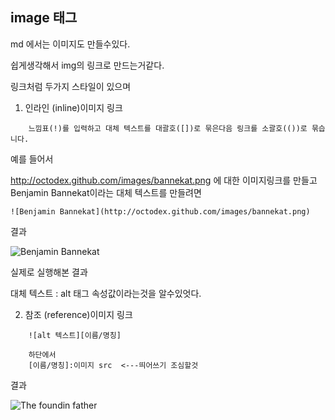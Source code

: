 ## image 태그 

md 에서는 이미지도 만들수있다.

쉽게생각해서 img의 링크로 만드는거같다.

링크처럼 두가지 스타일이 있으며

1. 인라인 (inline)이미지 링크
```
    느낌표(!)를 입력하고 대체 텍스트를 대괄호([])로 묶은다음 링크를 소괄호(())로 묶습니다.
```
예를 들어서

http://octodex.github.com/images/bannekat.png 에 대한 이미지링크를 만들고
Benjamin Bannekat이라는 대체 텍스트를 만들려면

```
![Benjamin Bannekat](http://octodex.github.com/images/bannekat.png)
```
결과

![Benjamin Bannekat](http://octodex.github.com/images/bannekat.png)

실제로 실행해본 결과

대체 텍스트  : alt 태그 속성값이라는것을 알수있엇다.

2. 참조 (reference)이미지 링크
```
    ![alt 텍스트][이름/명칭]

    하단에서
    [이름/명칭]:이미지 src  <---띄어쓰기 조심할것
```

결과

![The foundin father][Father]



[Father]:http://octodex.github.com/images/founding-father.jpg
